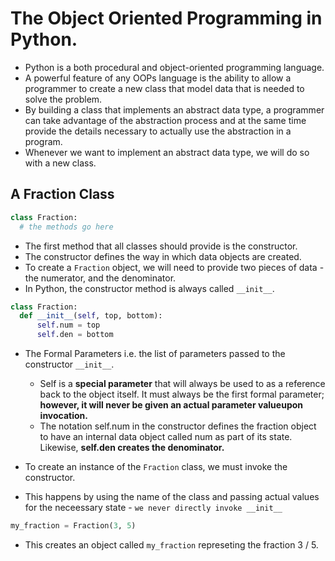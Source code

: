 # The Object Oriented Programming in Python.
- Python is a both procedural and object-oriented programming language.
- A powerful feature of any OOPs language is the ability to allow a programmer to create a new class that model data that is needed to solve the problem.
- By building a class that implements an abstract data type, a programmer can take advantage of the abstraction process and at the
same time provide the details necessary to actually use the abstraction in a program.
- Whenever we want to implement an abstract data type, we will do so with a new class.

## A Fraction Class
``` python
class Fraction:
  # the methods go here
```
- The first method that all classes should provide is the constructor.
- The constructor defines the way in which data objects are created.
- To create a `Fraction` object, we will need to provide two pieces of data - the numerator, and the denominator.
- In Python, the constructor method is always called `__init__`.

``` python
class Fraction:
  def __init__(self, top, bottom):
      self.num = top
      self.den = bottom
```

- The Formal Parameters i.e. the list of parameters passed to the constructor `__init__`.
  - Self is a **special parameter** that will always be used to as a reference back to the object itself.  It must always be the first formal parameter; **however, it will never be given an actual parameter valueupon invocation.**
  -  The notation self.num in the constructor defines the fraction object to have an internal data object called num as part of its state. Likewise, **self.den creates the denominator.**

- To create an instance of the `Fraction` class, we must invoke the constructor.
- This happens by using the name of the class and passing actual values for the neceessary state - `we never directly invoke __init__`

``` python
my_fraction = Fraction(3, 5)
```
- This creates an object called `my_fraction` represeting the fraction 3 / 5.
